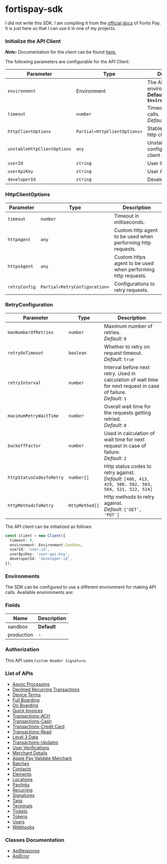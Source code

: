 # fortispay-sdk

I did not write this SDK. I am compiling it from the [official docs](https://docs.fortis.tech/v/1_0_0.html#/typescript/quick-start-guide/overview) of Fortis Pay. It is just here so that I can use it in one of my projects.

### Initialize the API Client

**_Note:_** Documentation for the client can be found [here.](doc/client.md)

The following parameters are configurable for the API Client:

| Parameter                   | Type                         | Description                                                  |
| --------------------------- | ---------------------------- | ------------------------------------------------------------ |
| `environment`               | Environment                  | The API environment. <br> **Default: `Environment.Sandbox`** |
| `timeout`                   | `number`                     | Timeout for API calls.<br>_Default_: `0`                     |
| `httpClientOptions`         | `Partial<HttpClientOptions>` | Stable configurable http client options.                     |
| `unstableHttpClientOptions` | `any`                        | Unstable configurable http client options.                   |
| `userId`                    | `string`                     | User ID                                                      |
| `userApiKey`                | `string`                     | User API Key                                                 |
| `developerId`               | `string`                     | Developer ID                                                 |

### HttpClientOptions

| Parameter     | Type                          | Description                                                  |
| ------------- | ----------------------------- | ------------------------------------------------------------ |
| `timeout`     | `number`                      | Timeout in milliseconds.                                     |
| `httpAgent`   | `any`                         | Custom http agent to be used when performing http requests.  |
| `httpsAgent`  | `any`                         | Custom https agent to be used when performing http requests. |
| `retryConfig` | `Partial<RetryConfiguration>` | Configurations to retry requests.                            |

### RetryConfiguration

| Parameter                | Type           | Description                                                                                                           |
| ------------------------ | -------------- | --------------------------------------------------------------------------------------------------------------------- |
| `maxNumberOfRetries`     | `number`       | Maximum number of retries. <br> _Default_: `0`                                                                        |
| `retryOnTimeout`         | `boolean`      | Whether to retry on request timeout. <br> _Default_: `true`                                                           |
| `retryInterval`          | `number`       | Interval before next retry. Used in calculation of wait time for next request in case of failure. <br> _Default_: `1` |
| `maximumRetryWaitTime`   | `number`       | Overall wait time for the requests getting retried. <br> _Default_: `0`                                               |
| `backoffFactor`          | `number`       | Used in calculation of wait time for next request in case of failure. <br> _Default_: `2`                             |
| `httpStatusCodesToRetry` | `number[]`     | Http status codes to retry against. <br> _Default_: `[408, 413, 429, 500, 502, 503, 504, 521, 522, 524]`              |
| `httpMethodsToRetry`     | `HttpMethod[]` | Http methods to retry against. <br> _Default_: `['GET', 'PUT']`                                                       |

The API client can be initialized as follows:

```ts
const client = new Client({
  timeout: 0,
  environment: Environment.Sandbox,
  userId: 'user-id',
  userApiKey: 'user-api-key',
  developerId: 'developer-id',
});
```

### Environments

The SDK can be configured to use a different environment for making API calls. Available environments are:

### Fields

| Name       | Description |
| ---------- | ----------- |
| sandbox    | **Default** |
| production | -           |

### Authorization

This API uses `Custom Header Signature`.

### List of APIs

- [Async Processing](doc/controllers/async-processing.md)
- [Declined Recurring Transactions](doc/controllers/declined-recurring-transactions.md)
- [Device Terms](doc/controllers/device-terms.md)
- [Full Boarding](doc/controllers/full-boarding.md)
- [On Boarding](doc/controllers/on-boarding.md)
- [Quick Invoices](doc/controllers/quick-invoices.md)
- [Transactions-ACH](doc/controllers/transactions-ach.md)
- [Transactions-Cash](doc/controllers/transactions-cash.md)
- [Transactions-Credit Card](doc/controllers/transactions-credit-card.md)
- [Transactions-Read](doc/controllers/transactions-read.md)
- [Level 3 Data](doc/controllers/level-3-data.md)
- [Transactions-Updates](doc/controllers/transactions-updates.md)
- [User Verifications](doc/controllers/user-verifications.md)
- [Merchant Details](doc/controllers/merchant-details.md)
- [Apple Pay Validate Merchant](doc/controllers/apple-pay-validate-merchant.md)
- [Batches](doc/controllers/batches.md)
- [Contacts](doc/controllers/contacts.md)
- [Elements](doc/controllers/elements.md)
- [Locations](doc/controllers/locations.md)
- [Paylinks](doc/controllers/paylinks.md)
- [Recurring](doc/controllers/recurring.md)
- [Signatures](doc/controllers/signatures.md)
- [Tags](doc/controllers/tags.md)
- [Terminals](doc/controllers/terminals.md)
- [Tickets](doc/controllers/tickets.md)
- [Tokens](doc/controllers/tokens.md)
- [Users](doc/controllers/users.md)
- [Webhooks](doc/controllers/webhooks.md)

### Classes Documentation

- [ApiResponse](doc/api-response.md)
- [ApiError](doc/api-error.md)
